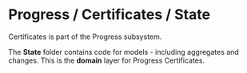 # Progress / Certificates / State

Certificates is part of the Progress subsystem.
  
The **State** folder contains code for models - including aggregates and changes. This is the **domain** layer for Progress Certificates.
